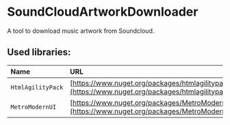 # SoundCloudArtworkDownloader
A tool to download music artwork from Soundcloud.


## Used libraries:

| Name | URL     |
| :-------- | :------- |
| `HtmlAgilityPack` | [https://www.nuget.org/packages/htmlagilitypack/](https://www.nuget.org/packages/htmlagilitypack/)
| `MetroModernUI` | [https://www.nuget.org/packages/MetroModernUI](https://www.nuget.org/packages/MetroModernUI)
